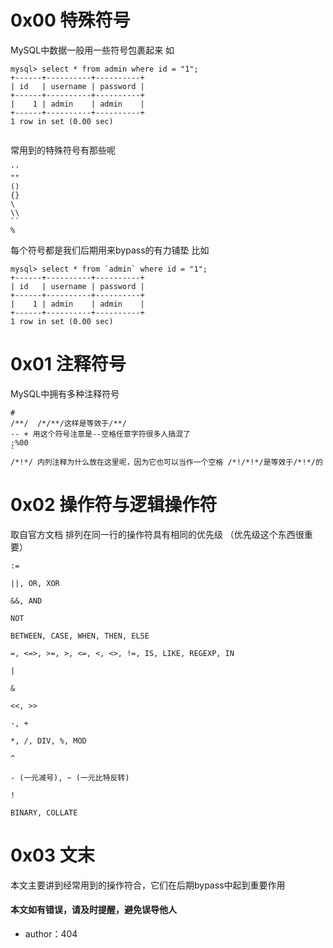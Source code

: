 # 0x00 特殊符号

MySQL中数据一般用一些符号包裹起来 如

```
mysql> select * from admin where id = "1";
+------+----------+----------+
| id   | username | password |
+------+----------+----------+
|    1 | admin    | admin    |
+------+----------+----------+
1 row in set (0.00 sec)


```

常用到的特殊符号有那些呢

```
''
""
()
{}
\
\\
``
%
```

每个符号都是我们后期用来bypass的有力铺垫 比如

```
mysql> select * from `admin` where id = "1";
+------+----------+----------+
| id   | username | password |
+------+----------+----------+
|    1 | admin    | admin    |
+------+----------+----------+
1 row in set (0.00 sec)

```


# 0x01 注释符号

MySQL中拥有多种注释符号

```
# 
/**/  /*/**/这样是等效于/**/
-- + 用这个符号注意是--空格任意字符很多人搞混了
;%00
`
/*!*/ 内列注释为什么放在这里呢，因为它也可以当作一个空格 /*!/*!*/是等效于/*!*/的
```

# 0x02 操作符与逻辑操作符

取自官方文档 排列在同一行的操作符具有相同的优先级 （优先级这个东西很重要）

```
:=

||, OR, XOR

&&, AND

NOT

BETWEEN, CASE, WHEN, THEN, ELSE

=, <=>, >=, >, <=, <, <>, !=, IS, LIKE, REGEXP, IN

|

&

<<, >>

-, +

*, /, DIV, %, MOD

^

- (一元减号), ~ (一元比特反转)

!

BINARY, COLLATE

```


# 0x03 文末

本文主要讲到经常用到的操作符合，它们在后期bypass中起到重要作用

#### 本文如有错误，请及时提醒，避免误导他人

* author：404